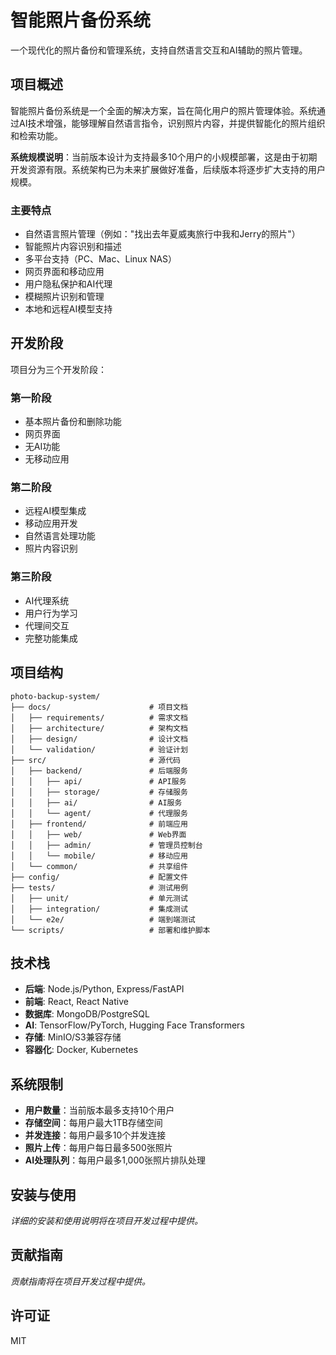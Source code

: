 # 智能照片备份系统

一个现代化的照片备份和管理系统，支持自然语言交互和AI辅助的照片管理。

## 项目概述

智能照片备份系统是一个全面的解决方案，旨在简化用户的照片管理体验。系统通过AI技术增强，能够理解自然语言指令，识别照片内容，并提供智能化的照片组织和检索功能。

**系统规模说明**：当前版本设计为支持最多10个用户的小规模部署，这是由于初期开发资源有限。系统架构已为未来扩展做好准备，后续版本将逐步扩大支持的用户规模。

### 主要特点

- 自然语言照片管理（例如："找出去年夏威夷旅行中我和Jerry的照片"）
- 智能照片内容识别和描述
- 多平台支持（PC、Mac、Linux NAS）
- 网页界面和移动应用
- 用户隐私保护和AI代理
- 模糊照片识别和管理
- 本地和远程AI模型支持

## 开发阶段

项目分为三个开发阶段：

### 第一阶段
- 基本照片备份和删除功能
- 网页界面
- 无AI功能
- 无移动应用

### 第二阶段
- 远程AI模型集成
- 移动应用开发
- 自然语言处理功能
- 照片内容识别

### 第三阶段
- AI代理系统
- 用户行为学习
- 代理间交互
- 完整功能集成

## 项目结构

```
photo-backup-system/
├── docs/                      # 项目文档
│   ├── requirements/          # 需求文档
│   ├── architecture/          # 架构文档
│   ├── design/                # 设计文档
│   └── validation/            # 验证计划
├── src/                       # 源代码
│   ├── backend/               # 后端服务
│   │   ├── api/               # API服务
│   │   ├── storage/           # 存储服务
│   │   ├── ai/                # AI服务
│   │   └── agent/             # 代理服务
│   ├── frontend/              # 前端应用
│   │   ├── web/               # Web界面
│   │   ├── admin/             # 管理员控制台
│   │   └── mobile/            # 移动应用
│   └── common/                # 共享组件
├── config/                    # 配置文件
├── tests/                     # 测试用例
│   ├── unit/                  # 单元测试
│   ├── integration/           # 集成测试
│   └── e2e/                   # 端到端测试
└── scripts/                   # 部署和维护脚本
```

## 技术栈

- **后端**: Node.js/Python, Express/FastAPI
- **前端**: React, React Native
- **数据库**: MongoDB/PostgreSQL
- **AI**: TensorFlow/PyTorch, Hugging Face Transformers
- **存储**: MinIO/S3兼容存储
- **容器化**: Docker, Kubernetes

## 系统限制

- **用户数量**：当前版本最多支持10个用户
- **存储空间**：每用户最大1TB存储空间
- **并发连接**：每用户最多10个并发连接
- **照片上传**：每用户每日最多500张照片
- **AI处理队列**：每用户最多1,000张照片排队处理

## 安装与使用

*详细的安装和使用说明将在项目开发过程中提供。*

## 贡献指南

*贡献指南将在项目开发过程中提供。*

## 许可证

MIT
